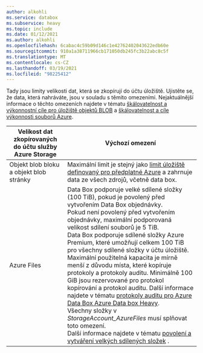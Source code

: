 ```yaml
---
author: alkohli
ms.service: databox
ms.subservice: heavy
ms.topic: include
ms.date: 01/12/2021
ms.author: alkohli
ms.openlocfilehash: 6cabac4c59b09d146c1e42762402043622edb60e
ms.sourcegitcommit: 910a1a38711966cb171050db245fc3b22abc8c5f
ms.translationtype: MT
ms.contentlocale: cs-CZ
ms.lasthandoff: 03/19/2021
ms.locfileid: "98225412"
---
```

Tady jsou limity velikosti dat, která se zkopírují do účtu úložiště. Ujistěte se, že data, která nahráváte, jsou v souladu s těmito omezeními. Nejaktuálnější informace o těchto omezeních najdete v tématu [škálovatelnost a výkonnostní cíle pro úložiště objektů BLOB](../articles/storage/blobs/scalability-targets.md) a [škálovatelnost a cíle výkonnosti souborů Azure](../articles/storage/files/storage-files-scale-targets.md).

| Velikost dat zkopírovaných do účtu služby Azure Storage                      | Výchozí omezení          |
|---------------------------------------------------------------------|------------------------|
| Objekt blob bloku a objekt blob stránky                                            | Maximální limit je stejný jako [limit úložiště definovaný pro předplatné Azure](../articles/azure-resource-manager/management/azure-subscription-service-limits.md#storage-limits) a zahrnuje data ze všech zdrojů, včetně data box.   |
| Azure Files                                                          | Data Box podporuje velké sdílené složky (100 TiB), pokud je povolený před vytvořením Data Box objednávky. <br> Pokud není povolený před vytvořením objednávky, maximální podporovaná velikost sdílení souborů je 5 TiB. <br> Data Box podporuje sdílené složky Azure Premium, které umožňují celkem 100 TiB pro všechny sdílené složky v účtu úložiště. <br> Maximální použitelná kapacita je mírně menší z důvodu místa, které kopíruje protokoly a protokoly auditu. Minimálně 100 GiB jsou rezervované pro protokol kopírování a protokol auditu. Další informace najdete v tématu [protokoly auditu pro Azure Data Box Azure Data box Heavy](../articles/databox/data-box-audit-logs.md). <br> Všechny složky v *StorageAccount_AzureFiles* musí splňovat toto omezení. <br> Další informace najdete v tématu [povolení a vytváření velkých sdílených složek](../articles/storage/files/storage-files-how-to-create-large-file-share.md) .      |

